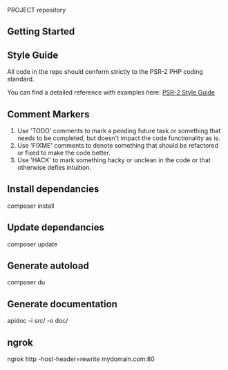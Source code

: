 PROJECT repository

## Getting Started

## Style Guide
All code in the repo should conform strictly to the PSR-2 PHP coding standard.

You can find a detailed reference with examples here: [PSR-2 Style Guide](https://github.com/php-fig/fig-standards/blob/master/accepted/PSR-2-coding-style-guide.md)

## Comment Markers
1. Use 'TODO' comments to mark a pending future task or something that needs to be completed,
but doesn't impact the code functionality as is.
1. Use 'FIXME' comments to denote something that should be refactored or fixed to make the code better.
1. Use 'HACK' to mark something hacky or unclean in the code or that otherwise defies intuition.

## Install dependancies
composer install

## Update dependancies
composer update

## Generate autoload
composer du

## Generate documentation
apidoc -i src/ -o doc/

## ngrok 
ngrok http -host-header=rewrite mydomain.com:80

